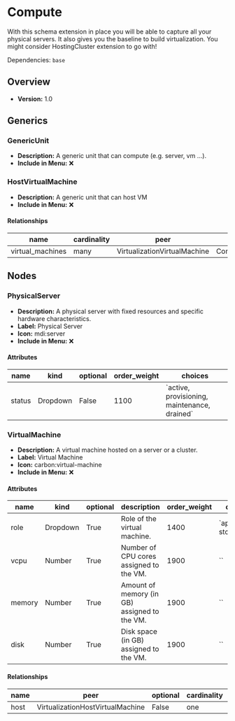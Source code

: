 # Compute

With this schema extension in place you will be able to capture all your physical servers. It also gives you the baseline to build virtualization. You might consider HostingCluster extension to go with!

Dependencies: `base`

## Overview

- **Version:** 1.0

## Generics

### GenericUnit

- **Description:** A generic unit that can compute (e.g. server, vm ...).
- **Include in Menu:** ❌

### HostVirtualMachine

- **Description:** A generic unit that can host VM
- **Include in Menu:** ❌

#### Relationships

| name | cardinality | peer | kind | optional |
| ---- | ----------- | ---- | ---- | -------- |
| virtual\_machines | many | VirtualizationVirtualMachine | Component | True |

## Nodes

### PhysicalServer

- **Description:** A physical server with fixed resources and specific hardware characteristics.
- **Label:** Physical Server
- **Icon:** mdi:server
- **Include in Menu:** ❌

#### Attributes

| name | kind | optional | order_weight | choices |
| ---- | ---- | -------- | ------------ | ------- |
| status | Dropdown | False | 1100 | \`active, provisioning, maintenance, drained\` |

### VirtualMachine

- **Description:** A virtual machine hosted on a server or a cluster.
- **Label:** Virtual Machine
- **Icon:** carbon:virtual-machine
- **Include in Menu:** ❌

#### Attributes

| name | kind | optional | description | order_weight | choices |
| ---- | ---- | -------- | ----------- | ------------ | ------- |
| role | Dropdown | True | Role of the virtual machine\. | 1400 | \`application, storage\` |
| vcpu | Number | True | Number of CPU cores assigned to the VM\. | 1900 | \`\` |
| memory | Number | True | Amount of memory \(in GB\) assigned to the VM\. | 1900 | \`\` |
| disk | Number | True | Disk space \(in GB\) assigned to the VM\. | 1900 | \`\` |

#### Relationships

| name | peer | optional | cardinality | kind | order_weight |
| ---- | ---- | -------- | ----------- | ---- | ------------ |
| host | VirtualizationHostVirtualMachine | False | one | Attribute | 1500 |
